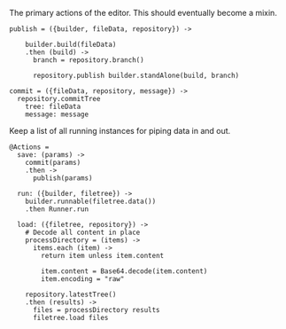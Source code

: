 The primary actions of the editor. This should eventually become a mixin.

    publish = ({builder, fileData, repository}) ->
      
        builder.build(fileData)
        .then (build) ->
          branch = repository.branch()
    
          repository.publish builder.standAlone(build, branch)
    
    commit = ({fileData, repository, message}) ->
      repository.commitTree
        tree: fileData
        message: message
        
Keep a list of all running instances for piping data in and out.

    @Actions =
      save: (params) ->
        commit(params)
        .then ->
          publish(params)
    
      run: ({builder, filetree}) ->
        builder.runnable(filetree.data())
        .then Runner.run

      load: ({filetree, repository}) ->
        # Decode all content in place
        processDirectory = (items) ->
          items.each (item) ->
            return item unless item.content
    
            item.content = Base64.decode(item.content)
            item.encoding = "raw"
    
        repository.latestTree()
        .then (results) ->
          files = processDirectory results
          filetree.load files
